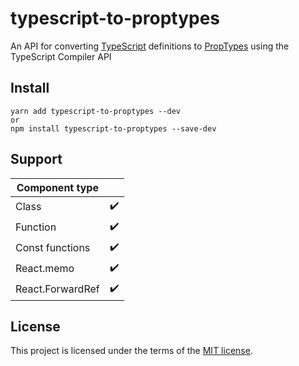 # typescript-to-proptypes

An API for converting [TypeScript](https://www.npmjs.com/package/typescript) definitions to [PropTypes](https://www.npmjs.com/package/prop-types) using the TypeScript Compiler API

## Install

```
yarn add typescript-to-proptypes --dev
or
npm install typescript-to-proptypes --save-dev
```

## Support

| Component type   |                    |
| ---------------- | ------------------ |
| Class            | :heavy_check_mark: |
| Function         | :heavy_check_mark: |
| Const functions  | :heavy_check_mark: |
| React.memo       | :heavy_check_mark: |
| React.ForwardRef | :heavy_check_mark: |

## License

This project is licensed under the terms of the [MIT license](/LICENSE).
